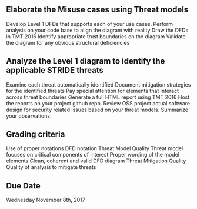 Elaborate the Misuse cases using Threat models
----------------------------------------------
Develop Level 1 DFDs that supports each of your use cases.
Perform analysis on your code base to align the diagram with reality
Draw the DFDs in TMT 2016
Identify appropriate trust boundaries on the diagram
Validate the diagram for any obvious structural deficiencies


Analyze the Level 1 diagram to identify the applicable STRIDE threats
---------------------------------------------------------------------
Examine each threat automatically identified
Document mitigation strategies for the identified threats
Pay special attention for elements that interact across threat boundaries
Generate a full HTML report using TMT 2016
Host the reports on your project github repo.
Review OSS project actual software design for security related issues based on your threat models. Summarize your observations.


Grading criteria
----------------
Use of proper notations
DFD notation
Threat Model Quality
Threat model focuses on critical components of interest
Proper wording of the model elements
Clean, coherent and valid DFD diagram
Threat Mitigation Quality
Quality of analysis to mitigate threats


Due Date
--------
Wednesday November 8th, 2017
